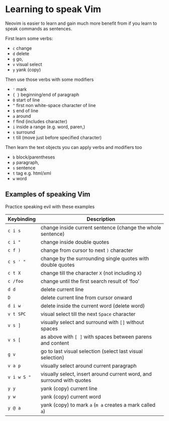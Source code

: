 # Learning to speak Vim 

Neovim is easier to learn and gain much more benefit from if you learn to speak commands as sentences.

First learn some verbs:

- `c` change 
- `d` delete
- `g` go, 
- `v` visual select 
- `y` yank (copy)

Then use those verbs with some modifiers

- `'` mark 
- `{ }` beginning/end of paragraph
- `0` start of line
- `^` first non white-space character of line
- `$` end of line
- `a` around
- `f` find (includes character)
- `i` inside a range (e.g. word, paren,)
- `s` surround 
- `t` till (move just before specified character)

Then learn the text objects you can apply verbs and modifiers too

- `b` block/parentheses
- `p` paragraph, 
- `s` sentence  
- `t` tag e.g. html/xml 
- `w` word


## Examples of speaking Vim

Practice speaking evil with these examples

| Keybinding  | Description                                                           |
|-------------|-----------------------------------------------------------------------|
| `c i s`     | change inside current sentence (change the whole sentence)            |
| `c i "`     | change inside double quotes                                           |
| `c f )`     | change from cursor to next `)` character                              |
| `c s ' "`   | change by the surrounding single quotes with double quotes            |
| `c t X`     | change till the character `X` (not including `X`)                     |
| `c /foo`    | change until the first search result of ‘foo’                         |
| `d d`       | delete current line                                                   |
| `D`         | delete current line from cursor onward                                |
| `d i w`     | delete inside the current word (delete word)                          |
| `v t SPC`   | visual select till the next `Space` character                         |
| `v s ]`     | visually select and surround with `[]` without spaces                 |
| `v s [`     | as above with `[ ]` with spaces between parens and content            |
| `g v`       | go to last visual selection (select last visual selection)            |
| `v a p`     | visually select around current paragraph                              |
| `v i w S "` | visually select, insert around current word, and surround with quotes |
| `y y`       | yank (copy) current line                                              |
| `y w`       | yank (copy) current word                                              |
| `y @ a`     | yank (copy) to mark `a` (`m a` creates a mark called `a`)             |

